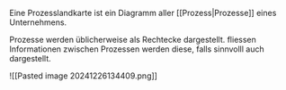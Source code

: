 Eine Prozesslandkarte ist ein Diagramm aller [[Prozess|Prozesse]] eines Unternehmens.

Prozesse werden üblicherweise als Rechtecke dargestellt.
fliessen Informationen zwischen Prozessen werden diese, falls sinnvolll auch dargestellt.

![[Pasted image 20241226134409.png]]